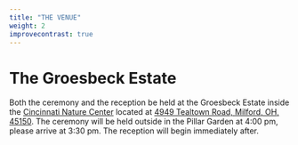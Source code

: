 ```yaml
---
title: "THE VENUE"
weight: 2
improvecontrast: true
---
```


# The Groesbeck Estate

Both the ceremony and the reception be held at the Groesbeck Estate inside the [Cincinnati Nature Center](https://www.cincynature.org/) 
located at [4949 Tealtown Road, Milford, OH, 45150](https://www.google.com/maps/place/Cincinnati+Nature+Center/@39.1265032,-84.2478301,17z/data=!3m1!4b1!4m5!3m4!1s0x8840fc200734cfc3:0x176df146ff1ea779!8m2!3d39.1265032!4d-84.2456414). The ceremony 
will be held outside in the Pillar Garden at 4:00 pm, please arrive at 3:30 pm. The reception will begin immediately after.
